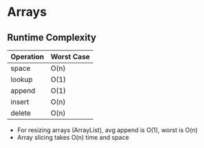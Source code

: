 # Arrays

## Runtime Complexity

Operation | Worst Case
--- | ---
space  | O(n)
lookup | O(1)
append | O(1)
insert | O(n)
delete | O(n)

- For resizing arrays (ArrayList), avg append is O(1), worst is O(n)
- Array slicing takes O(n) time and space
